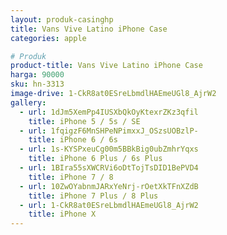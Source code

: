 ```yaml
---
layout: produk-casinghp
title: Vans Vive Latino iPhone Case
categories: apple

# Produk
product-title: Vans Vive Latino iPhone Case
harga: 90000
sku: hn-3313
image-drive: 1-CkR8at0ESreLbmdlHAEmeUGl8_AjrW2
gallery:
  - url: 1dJm5XemPp4IUSXbQkOyKtexrZKz3qfil
    title: iPhone 5 / 5s / SE
  - url: 1fqigzF6MnSHPeNPimxxJ_OSzsUOBzlP-
    title: iPhone 6 / 6s
  - url: 1s-KYSPxeuCg00m5BBkBig0ubZmhrYqxs
    title: iPhone 6 Plus / 6s Plus
  - url: 1BIra55sXWCRVi6oDtTojTsDID1BePVD4
    title: iPhone 7 / 8
  - url: 10ZwOYabnmJARxYeNrj-rOetXkTFnXZdB
    title: iPhone 7 Plus / 8 Plus
  - url: 1-CkR8at0ESreLbmdlHAEmeUGl8_AjrW2
    title: iPhone X
---
```

